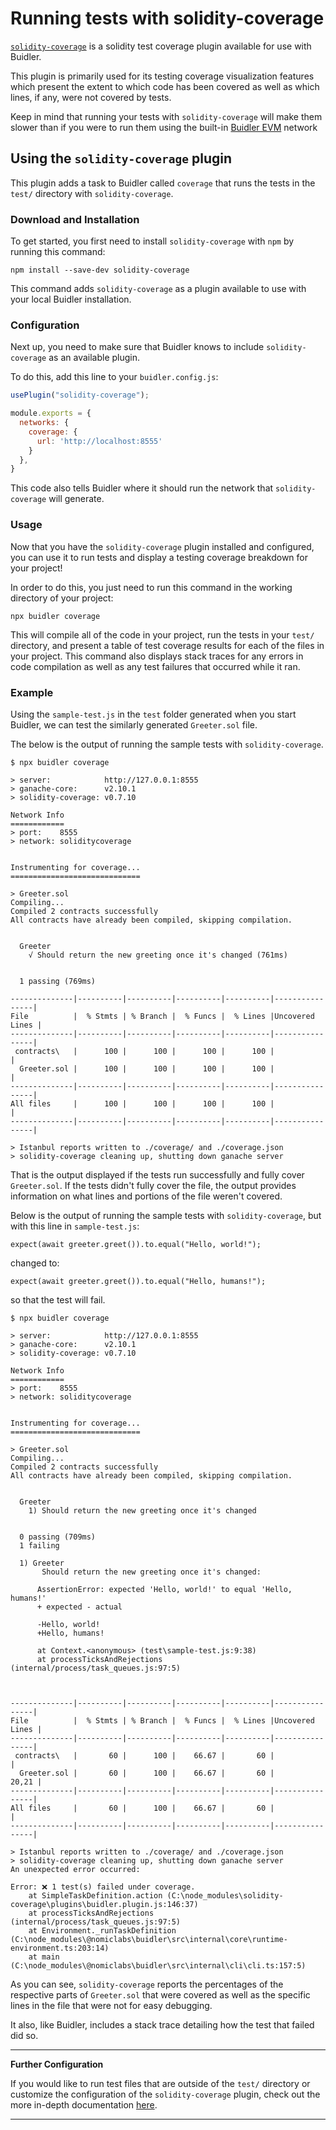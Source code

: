 # Running tests with solidity-coverage

[`solidity-coverage`](https://github.com/sc-forks/solidity-coverage/blob/master/BUIDLER_README.md) is a solidity test coverage plugin available for use with Buidler.

This plugin is primarily used for its testing coverage visualization features which present the extent to which code has been covered as well as which lines, if any, were not covered by tests.

Keep in mind that running your tests with `solidity-coverage` will make them slower than if you were to run them using the built-in [Buidler EVM](../buidler-evm/README.md) network

## Using the `solidity-coverage` plugin

This plugin adds a task to Buidler called `coverage` that runs the tests in the `test/` directory with `solidity-coverage`.

### Download and Installation

To get started, you first need to install `solidity-coverage` with `npm` by running this command:

```
npm install --save-dev solidity-coverage
```

This command adds `solidity-coverage` as a plugin available to use with your local Buidler installation.

### Configuration

Next up, you need to make sure that Buidler knows to include `solidity-coverage` as an available plugin. 

To do this, add this line to your `buidler.config.js`:

```js
usePlugin("solidity-coverage");

module.exports = {
  networks: {
    coverage: {
      url: 'http://localhost:8555'
    }
  },
}
```

This code also tells Buidler where it should run the network that `solidity-coverage` will generate.


### Usage

Now that you have the `solidity-coverage` plugin installed and configured, you can use it to run tests and display a testing coverage breakdown for your project!

In order to do this, you just need to run this command in the working directory of your project:

```
npx buidler coverage
```

This will compile all of the code in your project, run the tests in your `test/` directory, and present a table of test coverage results for each of the files in your project. This command also displays stack traces for any errors in code compilation as well as any test failures that occurred while it ran.

### Example

Using the `sample-test.js` in the `test` folder generated when you start Buidler, we can test the similarly generated `Greeter.sol` file.

The below is the output of running the sample tests with `solidity-coverage`.

```
$ npx buidler coverage

> server:            http://127.0.0.1:8555
> ganache-core:      v2.10.1
> solidity-coverage: v0.7.10

Network Info
============
> port:    8555
> network: soliditycoverage


Instrumenting for coverage...
=============================

> Greeter.sol
Compiling...
Compiled 2 contracts successfully
All contracts have already been compiled, skipping compilation.


  Greeter
    √ Should return the new greeting once it's changed (761ms)


  1 passing (769ms)

--------------|----------|----------|----------|----------|----------------|
File          |  % Stmts | % Branch |  % Funcs |  % Lines |Uncovered Lines |
--------------|----------|----------|----------|----------|----------------|
 contracts\   |      100 |      100 |      100 |      100 |                |
  Greeter.sol |      100 |      100 |      100 |      100 |                |
--------------|----------|----------|----------|----------|----------------|
All files     |      100 |      100 |      100 |      100 |                |
--------------|----------|----------|----------|----------|----------------|

> Istanbul reports written to ./coverage/ and ./coverage.json
> solidity-coverage cleaning up, shutting down ganache server
```

That is the output displayed if the tests run successfully and fully cover `Greeter.sol`. If the tests didn't fully cover the file, the output provides information on what lines and portions of the file weren't covered.

Below is the output of running the sample tests with `solidity-coverage`, but with this line in `sample-test.js`:

```
expect(await greeter.greet()).to.equal("Hello, world!");
```

changed to:

```
expect(await greeter.greet()).to.equal("Hello, humans!");
```

so that the test will fail.

```
$ npx buidler coverage

> server:            http://127.0.0.1:8555
> ganache-core:      v2.10.1
> solidity-coverage: v0.7.10

Network Info
============
> port:    8555
> network: soliditycoverage


Instrumenting for coverage...
=============================

> Greeter.sol
Compiling...
Compiled 2 contracts successfully
All contracts have already been compiled, skipping compilation.


  Greeter
    1) Should return the new greeting once it's changed


  0 passing (709ms)
  1 failing

  1) Greeter
       Should return the new greeting once it's changed:

      AssertionError: expected 'Hello, world!' to equal 'Hello, humans!'
      + expected - actual

      -Hello, world!
      +Hello, humans!

      at Context.<anonymous> (test\sample-test.js:9:38)
      at processTicksAndRejections (internal/process/task_queues.js:97:5)



--------------|----------|----------|----------|----------|----------------|
File          |  % Stmts | % Branch |  % Funcs |  % Lines |Uncovered Lines |
--------------|----------|----------|----------|----------|----------------|
 contracts\   |       60 |      100 |    66.67 |       60 |                |
  Greeter.sol |       60 |      100 |    66.67 |       60 |          20,21 |
--------------|----------|----------|----------|----------|----------------|
All files     |       60 |      100 |    66.67 |       60 |                |
--------------|----------|----------|----------|----------|----------------|

> Istanbul reports written to ./coverage/ and ./coverage.json
> solidity-coverage cleaning up, shutting down ganache server
An unexpected error occurred:

Error: ❌ 1 test(s) failed under coverage.
    at SimpleTaskDefinition.action (C:\node_modules\solidity-coverage\plugins\buidler.plugin.js:146:37)
    at processTicksAndRejections (internal/process/task_queues.js:97:5)
    at Environment._runTaskDefinition (C:\node_modules\@nomiclabs\buidler\src\internal\core\runtime-environment.ts:203:14)
    at main (C:\node_modules\@nomiclabs\buidler\src\internal\cli\cli.ts:157:5)
```

As you can see, `solidity-coverage` reports the percentages of the respective parts of `Greeter.sol` that were covered as well as the specific lines in the file that were not for easy debugging.

It also, like Buidler, includes a stack trace detailing how the test that failed did so.

---
**Further Configuration**

If you would like to run test files that are outside of the `test/` directory or customize the configuration of the `solidity-coverage` plugin, check out the more in-depth documentation [here](https://buidler.dev/plugins/solidity-coverage.html).

---